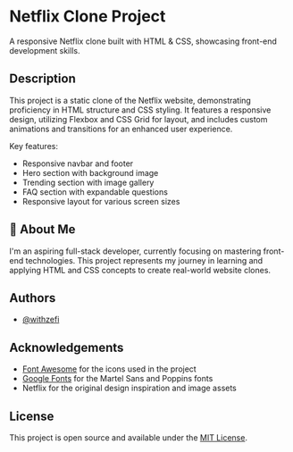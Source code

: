 # Netflix Clone Project

A responsive Netflix clone built with HTML & CSS, showcasing front-end development skills.

## Description

This project is a static clone of the Netflix website, demonstrating proficiency in HTML structure and CSS styling. It features a responsive design, utilizing Flexbox and CSS Grid for layout, and includes custom animations and transitions for an enhanced user experience.

Key features:
- Responsive navbar and footer
- Hero section with background image
- Trending section with image gallery
- FAQ section with expandable questions
- Responsive layout for various screen sizes

## 🚀 About Me

I'm an aspiring full-stack developer, currently focusing on mastering front-end technologies. This project represents my journey in learning and applying HTML and CSS concepts to create real-world website clones.

## Authors

- [@withzefi](https://www.github.com/withzefi)

## Acknowledgements

- [Font Awesome](https://fontawesome.com/) for the icons used in the project
- [Google Fonts](https://fonts.google.com/) for the Martel Sans and Poppins fonts
- Netflix for the original design inspiration and image assets

## License

This project is open source and available under the [MIT License](LICENSE).
